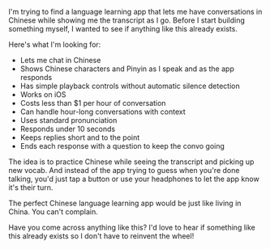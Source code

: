 I'm trying to find a language learning app that lets me have conversations in Chinese while showing me the transcript as I go. Before I start building something myself, I wanted to see if anything like this already exists.

Here's what I'm looking for:
- Lets me chat in Chinese
- Shows Chinese characters and Pinyin as I speak and as the app responds
- Has simple playback controls without automatic silence detection
- Works on iOS
- Costs less than $1 per hour of conversation
- Can handle hour-long conversations with context
- Uses standard pronunciation
- Responds under 10 seconds
- Keeps replies short and to the point
- Ends each response with a question to keep the convo going

The idea is to practice Chinese while seeing the transcript and picking up new vocab. And instead of the app trying to guess when you're done talking, you'd just tap a button or use your headphones to let the app know it's their turn.

The perfect Chinese language learning app would be just like living in China. You can't complain.

Have you come across anything like this? I'd love to hear if something like this already exists so I don't have to reinvent the wheel!
